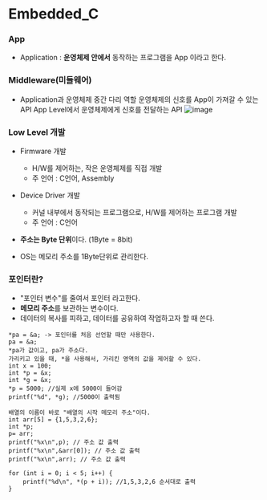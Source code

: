 # Embedded_C  

### App
- Application : **운영체제 안에서** 동작하는 프로그램을 App 이라고 한다.

### Middleware(미들웨어)  
- Application과 운영체제 중간 다리 역할
    운영체제의 신호를 App이 가져갈 수 있는 API
    App Level에서 운영체제에게 신호를 전달하는 API
![image](https://github.com/kghees/Embedded_C/assets/92205960/e5cec51b-306c-42c0-85d9-d715ae2d8637)

### Low Level 개발  
- Firmware 개발
  - H/W를 제어하는, 작은 운영체제를 직접 개발
  - 주 언어 : C언어, Assembly
- Device Driver 개발
  - 커널 내부에서 동작되는 프로그램으로, H/W를 제어하는 프로그램 개발
  - 주 언어 : C언어

- **주소는 Byte 단위**이다. (1Byte = 8bit)
- OS는 메모리 주소를 1Byte단위로 관리한다.

### 포인터란?
- "포인터 변수"를 줄여서 포인터 라고한다.
- **메모리 주소**를 보관하는 변수이다.
- 데이터의 복사를 피하고, 데이터를 공유하여 작업하고자 할 때 쓴다.
```
*pa = &a; -> 포인터를 처음 선언할 때만 사용한다.
pa = &a;
*pa가 값이고, pa가 주소다.
가리키고 있을 때, *을 사용해서, 가리킨 영역의 값을 제어할 수 있다.
int x = 100;
int *p = &x;
int *g = &x;
*p = 5000; //실제 x에 5000이 들어감
printf("%d", *g); //5000이 출력됨
```
```
배열의 이름이 바로 "배열의 시작 메모리 주소"이다.
int arr[5] = {1,5,3,2,6};
int *p;
p= arr;
printf("%x\n",p); // 주소 값 출력
printf("%x\n",&arr[0]); // 주소 값 출력
printf("%x\n",arr); // 주소 값 출력

for (int i = 0; i < 5; i++) {
	printf("%d\n", *(p + i)); //1,5,3,2,6 순서대로 출력 
}
```
